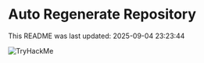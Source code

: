 # Auto Regenerate Repository

This README was last updated: 2025-09-04 23:23:44

 ![TryHackMe](https://tryhackme.com/badge/533634)